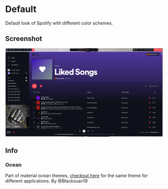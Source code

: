 # Default

Default look of Spotify with different color schemes.

## Screenshot

![screenshot](./screenshots/ocean.png)

## Info

### Ocean

Part of material ocean themes, [checkout here](https://github.com/material-ocean) for the same theme for different applications. By @Blacksuan19
